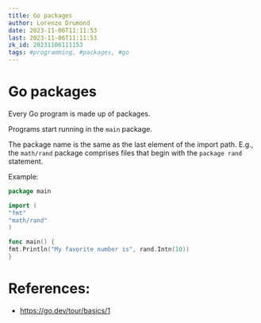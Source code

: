 ```yaml
---
title: Go packages
author: Lorenzo Drumond
date: 2023-11-06T11:11:53
last: 2023-11-06T11:11:53
zk_id: 20231106111153
tags: #programming, #packages, #go
---
```



# Go packages
Every Go program is made up of packages.

Programs start running in the `main` package.

The package name is the same as the last element of the import path. E.g.,
the `math/rand` package comprises files that begin with the `package rand`
statement.

Example:
```go
package main

import (
"fmt"
"math/rand"
)

func main() {
fmt.Println("My favorite number is", rand.Intn(10))
}
```

# References:
- https://go.dev/tour/basics/1
